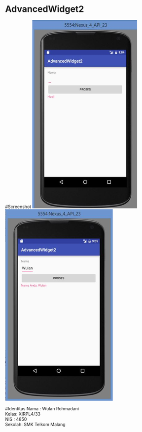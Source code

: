 # AdvancedWidget2

#Screenshot
![image](https://github.com/WulanR/AdvancedWidget2/blob/master/aw2.JPG)
![image](https://github.com/WulanR/AdvancedWidget2/blob/master/aw22.JPG)

#Identitas
Nama : Wulan Rohmadani <br>
Kelas: XIRPL4/33 <br>
NIS : 4850 <br>
Sekolah: SMK Telkom Malang
